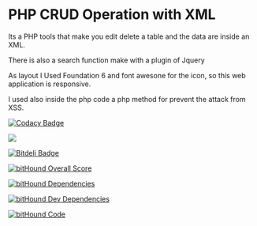 # PHP CRUD Operation with XML

Its a PHP tools that make you edit delete a table and the data are inside an XML.

There is also a search function make with a plugin of Jquery

As layout I Used Foundation 6 and font awesone for the icon, so this web application is responsive.

I used also inside the php code a php method for prevent the attack from XSS.

[![Codacy Badge](https://api.codacy.com/project/badge/grade/c8d8743a389e4c8c909f80cc6d478f9d)](https://www.codacy.com/app/francesco-malagrino/SkybetTech)

<a href="https://codeclimate.com/github/Vegetam/SkybetTech"><img src="https://codeclimate.com/github/Vegetam/SkybetTech/badges/gpa.svg" /></a>

[![Bitdeli Badge](https://d2weczhvl823v0.cloudfront.net/Vegetam/skybettech/trend.png)](https://bitdeli.com/free "Bitdeli Badge")

[![bitHound Overall Score](https://www.bithound.io/github/Vegetam/SkybetTech/badges/score.svg)](https://www.bithound.io/github/Vegetam/SkybetTech)

[![bitHound Dependencies](https://www.bithound.io/github/Vegetam/SkybetTech/badges/dependencies.svg)](https://www.bithound.io/github/Vegetam/SkybetTech/master/dependencies/npm)

[![bitHound Dev Dependencies](https://www.bithound.io/github/Vegetam/SkybetTech/badges/devDependencies.svg)](https://www.bithound.io/github/Vegetam/SkybetTech/master/dependencies/npm)

[![bitHound Code](https://www.bithound.io/github/Vegetam/SkybetTech/badges/code.svg)](https://www.bithound.io/github/Vegetam/SkybetTech)

